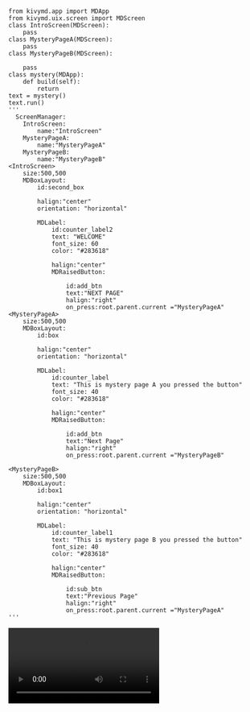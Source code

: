 ###
    from kivymd.app import MDApp
    from kivymd.uix.screen import MDScreen
    class IntroScreen(MDScreen):
        pass
    class MysteryPageA(MDScreen):
        pass
    class MysteryPageB(MDScreen):

        pass
    class mystery(MDApp):
        def build(self):
            return
    text = mystery()
    text.run()
    '''
      ScreenManager:
        IntroScreen:
            name:"IntroScreen"
        MysteryPageA:
            name:"MysteryPageA"
        MysteryPageB:
            name:"MysteryPageB"
    <IntroScreen>
        size:500,500
        MDBoxLayout:
            id:second_box

            halign:"center"
            orientation: "horizontal"

            MDLabel:
                id:counter_label2
                text: "WELCOME"
                font_size: 60
                color: "#283618"

                halign:"center"
                MDRaisedButton:

                    id:add_btn
                    text:"NEXT PAGE"
                    halign:"right"
                    on_press:root.parent.current ="MysteryPageA"
    <MysteryPageA>
        size:500,500
        MDBoxLayout:
            id:box

            halign:"center"
            orientation: "horizontal"

            MDLabel:
                id:counter_label
                text: "This is mystery page A you pressed the button"
                font_size: 40
                color: "#283618"

                halign:"center"
                MDRaisedButton:

                    id:add_btn
                    text:"Next Page"
                    halign:"right"
                    on_press:root.parent.current ="MysteryPageB"

    <MysteryPageB>
        size:500,500
        MDBoxLayout:
            id:box1

            halign:"center"
            orientation: "horizontal"

            MDLabel:
                id:counter_label1
                text: "This is mystery page B you pressed the button"
                font_size: 40
                color: "#283618"

                halign:"center"
                MDRaisedButton:

                    id:sub_btn
                    text:"Previous Page"
                    halign:"right"
                    on_press:root.parent.current ="MysteryPageA"
    '''

![](https://github.com/24536urdj/Unit_3/blob/main/quiz/Screen%20Recording%202023-02-07%20at%2021.42.04.mov)
